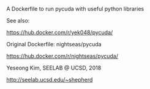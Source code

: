 A Dockerfile to run pycuda with useful python libraries

See also:

https://hub.docker.com/r/yek048/pycuda/


Original Dockerfile: nightseas/pycuda

https://hub.docker.com/r/nightseas/pycuda/


Yeseong Kim, SEELAB @ UCSD, 2018

http://seelab.ucsd.edu/~shepherd
